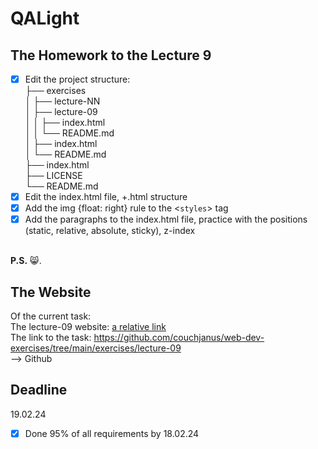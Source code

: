 # QALight
## The Homework to the Lecture 9

- [x] Edit the project structure:<br>
├── exercises<br>
│   ├── lecture-NN<br>
│   ├── lecture-09<br>
│   │   ├── index.html<br>
│   │   └── README.md<br>
│   ├── index.html <br>
│   └── README.md<br>
├── index.html<br>
├── LICENSE<br>
└── README.md<br>
- [x] Edit the index.html file, +.html structure<br>
- [x] Add the img {float: right} rule to the <`styles`> tag<br>
- [x] Add the paragraphs to the index.html file, practice with the positions (static, relative, absolute, sticky), z-index
<br><br>

**P.S.** 😸. 

## The Website
Of the current task: <br>
The lecture-09 website: [a relative link](./index.html)<br>
The link to the task: https://github.com/couchjanus/web-dev-exercises/tree/main/exercises/lecture-09
<br />
--> Github

## Deadline
19.02.24 <br />

- [x] Done 95% of all requirements by 18.02.24